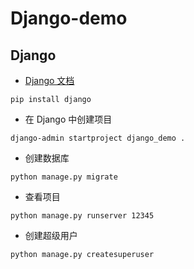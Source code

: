 # Django-demo

## Django

- [Django 文档](https://docs.djangoproject.com/zh-hans/3.2/)

```
pip install django
```

- 在 Django 中创建项目

```
django-admin startproject django_demo .
```

- 创建数据库

```
python manage.py migrate
```

- 查看项目

```
python manage.py runserver 12345
```

- 创建超级用户

```
python manage.py createsuperuser
```
